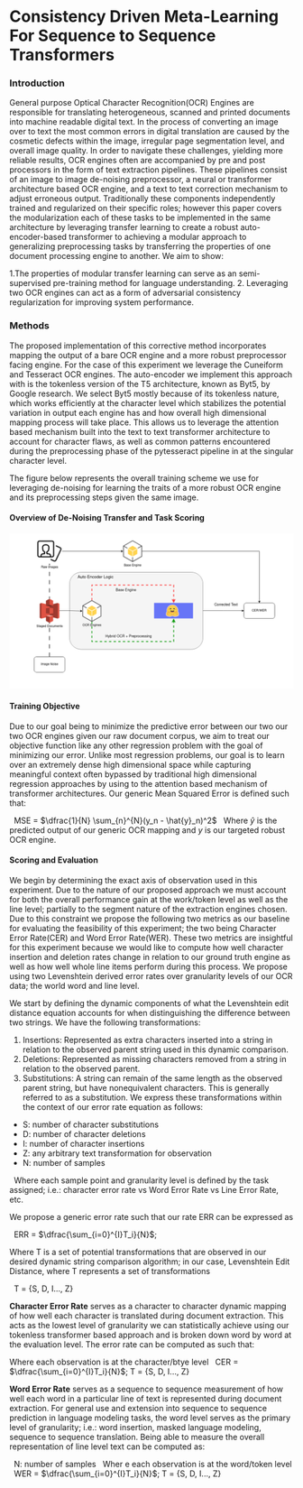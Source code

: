 # Consistency Driven Meta-Learning For Sequence to Sequence Transformers

### Introduction

General purpose Optical Character Recognition(OCR) Engines are responsible for translating heterogeneous, scanned and printed documents into machine readable digital text. In the process of converting an image over to text the most common errors in digital translation are caused by the cosmetic defects within the image, irregular page segmentation level, and overall image quality. In order to navigate these challenges, yielding more reliable results, OCR engines often are accompanied by pre and post processors in the form of text extraction pipelines. These pipelines consist of an image to image de-noising preprocessor, a neural or transformer architecture based OCR engine, and a text to text correction mechanism to adjust erroneous output. Traditionally these components independently trained and regularized on their specific roles; however this paper covers the modularization each of these tasks to be implemented in the same architecture by leveraging transfer learning to create a robust auto-encoder-based transformer to achieving a modular approach to generalizing preprocessing tasks by transferring the properties of one document processing engine to another. We aim to show:


1.The properties of modular transfer learning can serve as an semi-supervised pre-training method for language understanding.
2. Leveraging two OCR engines can act as a form of adversarial consistency regularization for improving system performance.

### Methods

The proposed implementation of this corrective method incorporates mapping the output of a bare OCR engine and a more robust preprocessor facing engine. For the case of this experiment we leverage the Cuneiform and Tesseract OCR engines. The auto-encoder we implement this approach with is the tokenless version of the T5 architecture, known as Byt5, by Google research. We select Byt5 mostly because of its tokenless nature, which works efficiently at the character level which stabilizes the potential variation in output each engine has and how overall high dimensional mapping process will take place. This allows us to leverage the attention based mechanism built into the text to text transformer architecture to account for character flaws, as well as common patterns encountered during the preprocessing phase of the pytesseract pipeline in at the singular character level.

The figure below represents the overall training scheme we use for leveraging de-noising for learning the traits of a more robust OCR engine and its preprocessing steps given the same image.

#### Overview of De-Noising Transfer and Task Scoring

![ocr2ocr](docs/ocr2ocr.png)

#### Training Objective

Due to our goal being to minimize the predictive error between our two our two OCR engines given our raw document corpus, we aim to treat our objective function like any other regression problem with the goal of minimizing our error. Unlike most regression problems, our goal is to learn over an extremely dense high dimensional space while capturing meaningful context often bypassed by traditional high dimensional regression approaches by using to the attention based mechanism of transformer architectures.
Our generic Mean Squared Error is defined such that:

&nbsp; MSE = $\dfrac{1}{N} \sum_{n}^{N}(y_n - \hat{y}_n)^2$
&nbsp; Where $\hat{y}$ is the predicted output of our generic OCR mapping and $y$ is our targeted robust OCR engine.

#### Scoring and Evaluation

We begin by determining the exact axis of observation used in this experiment. Due to the nature of our proposed approach we must account for both the overall performance gain at the work/token level as well as the line level; partially to the segment nature of the extraction engines chosen. Due to this constraint we propose the following two metrics as our baseline for evaluating the feasibility of this experiment; the two being Character Error Rate(CER) and Word Error Rate(WER). These two metrics are insightful for this experiment because we would like to compute how well character insertion and deletion rates change in relation to our ground truth engine as well as how well whole line items perform during this process. We propose using two Levenshtein derived error rates over granularity levels of our OCR data; the world word and line level.

We start by defining the dynamic components of what the Levenshtein edit distance equation accounts for when distinguishing the difference between two strings. We have the following transformations:

1.  Insertions: Represented as extra characters inserted into a string in relation to the observed parent string used in this dynamic comparison.
2.  Deletions: Represented as missing characters removed from a string in relation to the observed parent.
3.  Substitutions: A string can remain of the same length as the observed parent string, but have nonequivalent characters. This is generally referred to as a substitution.
    We express these transformations within the context of our error rate equation as follows:

- S: number of character substitutions
-  D: number of character deletions
- I: number of character insertions
- Z: any arbitrary text transformation for observation
- N: number of samples

&nbsp; Where each sample point and granularity level is defined by the task assigned; i.e.: character error rate vs Word Error Rate vs Line Error Rate, etc.

We propose a generic error rate such that our rate ERR can be expressed as

&nbsp; ERR = $\dfrac{\sum_{i=0}^{I}T_i}{N}$;

Where T is a set of potential transformations that are observed in our desired dynamic string comparison algorithm; in our case, Levenshtein Edit Distance, where T represents a set of transformations

&nbsp; T = {S, D, I..., Z}

**Character Error Rate** serves as a character to character dynamic mapping of how well each character is translated during document extraction. This acts as the lowest level of granularity we can statistically achieve using our tokenless transformer based approach and is broken down word by word at the evaluation level. The error rate can be computed as such that:

Where each observation is at the character/btye level
&nbsp; CER = $\dfrac{\sum_{i=0}^{I}T_i}{N}$; T = {S, D, I..., Z}

**Word Error Rate** serves as a sequence to sequence measurement of how well each word in a particular line of text is represented during document extraction. For general use and extension into sequence to sequence prediction in language modeling tasks, the word level serves as the primary level of granularity; i.e.: word insertion, masked language modeling, sequence to sequence translation. Being able to measure the overall representation of line level text can be computed as:

&nbsp; N: number of samples
&nbsp; Wher e each observation is at the word/token level
&nbsp; WER = $\dfrac{\sum_{i=0}^{I}T_i}{N}$; T = {S, D, I..., Z}